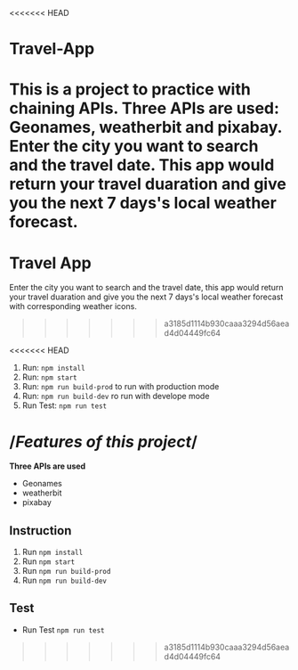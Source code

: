 <<<<<<< HEAD
# Travel-App

This is a project to practice with chaining APIs.
Three APIs are used: Geonames, weatherbit and pixabay.
Enter the city you want to search and the travel date. This app would return your travel duaration and give you the next 7 days's local weather forecast.
=======
# Travel App

Enter the city you want to search and the travel date, this app would return your travel duaration and give you the next 7 days's local weather forecast with corresponding weather icons.
>>>>>>> a3185d1114b930caaa3294d56aead4d04449fc64


<<<<<<< HEAD
1. Run: `npm install`
2. Run: `npm start`
3. Run: `npm run build-prod` to run with production mode
4. Run: `npm run build-dev` ro run with develope mode
5. Run Test: `npm run test`

/_Features of this project_/
=======
**Three APIs are used**

- Geonames
- weatherbit 
- pixabay

## Instruction

1. Run `npm install`
2. Run `npm start`
3. Run `npm run build-prod`
4. Run `npm run build-dev`
 
## Test

- Run Test `npm run test`


>>>>>>> a3185d1114b930caaa3294d56aead4d04449fc64

